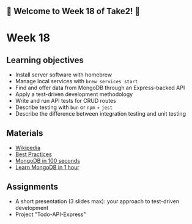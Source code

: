 ## 🚀 Welcome to Week 18 of Take2! 🚀

# Week 18

## Learning objectives

- Install server software with homebrew
- Manage local services with `brew services start`
- Find and offer data from MongoDB through an Express-backed API
- Apply a test-driven development methodology
- Write and run API tests for CRUD routes
- Describe testing with `bun` or `npm` + `jest`
- Describe the difference between integration testing and unit testing

## Materials

- [Wikipedia](https://en.wikipedia.org/wiki/Test-driven_development)
- [Best Practices](https://www.pynt.io/learning-hub/api-testing-guide/top-10-api-testing-best-practices-in-2024)
- [MongoDB in 100 seconds](https://www.youtube.com/watch?v=-bt_y4Loofg)
- [Learn MongoDB in 1 hour](https://www.youtube.com/watch?v=c2M-rlkkT5o)

## Assignments

- A short presentation (3 slides max): your approach to test-driven development
- Project "Todo-API-Express"

